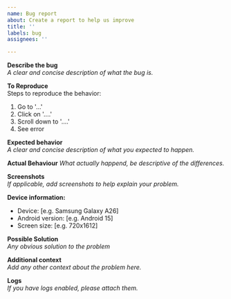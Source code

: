 ```yaml
---
name: Bug report
about: Create a report to help us improve
title: ''
labels: bug
assignees: ''

---
```


**Describe the bug** \
*A clear and concise description of what the bug is.*

**To Reproduce** \
Steps to reproduce the behavior:
1. Go to '...'
2. Click on '....'
3. Scroll down to '....'
4. See error

**Expected behavior** \
*A clear and concise description of what you expected to happen.*

**Actual Behaviour**
*What actually happend, be descriptive of the differences.*

**Screenshots** \
*If applicable, add screenshots to help explain your problem.*

**Device information:**
 - Device: [e.g. Samsung Galaxy A26]
 - Android version: [e.g. Android 15]
 - Screen size: [e.g. 720x1612]

**Possible Solution** \
*Any obvious solution to the problem*

**Additional context** \
*Add any other context about the problem here.*

**Logs** \
*If you have logs enabled, please attach them.*
